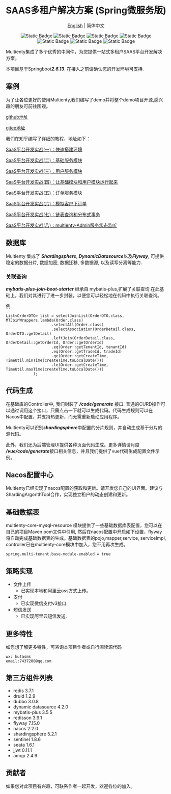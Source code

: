 
<div align="center">

# SAAS多租户解决方案 (Spring微服务版)

 [English](./README.md) | 简体中文

![Static Badge](https://img.shields.io/badge/springboot-2.6.13-blue)
![Static Badge](https://img.shields.io/badge/dubbo-3.0.8-red)
![Static Badge](https://img.shields.io/badge/nacos-2.2.0-brightgreen)
![Static Badge](https://img.shields.io/badge/seata-1.6.1-fedcba)
![Static Badge](https://img.shields.io/badge/shardingsphere-5.2.1-yellow)
![Static Badge](https://img.shields.io/badge/sentinel-1.8.6-8A2BE2)
![Static Badge](https://img.shields.io/badge/mybatis_plus-3.5.5-blue)

</div>

Multienty集成了多个优秀的中间件，为您提供一站式多租户SAAS平台开发解决方案。

本项目基于Springboot***2.6.13***. 在接入之前请确认您的开发环境可支持.

## 案例
为了让各位更好的使用Multienty,我们编写了demo并将整个demo项目开源,感兴趣的朋友可前往围观。

[github地址](https://github.com/kutasms/saas-demo)

[gitee地址](https://gitee.com/kutasms/saas-demo)

我们在知乎编写了详细的教程，地址如下：

[SaaS平台开发实战(一)：快速搭建环境](https://zhuanlan.zhihu.com/p/683628573)

[SaaS平台开发实战(二)：基础服务模块](https://zhuanlan.zhihu.com/p/683660274)

[SaaS平台开发实战(三)：用户服务模块](https://zhuanlan.zhihu.com/p/683753657)

[SaaS平台开发实战(四)：让基础模块和用户模块运行起来](https://zhuanlan.zhihu.com/p/683760795)

[SaaS平台开发实战(五)：订单服务模块](https://zhuanlan.zhihu.com/p/683873298)

[SaaS平台开发实战(六)：模拟客户下订单](https://zhuanlan.zhihu.com/p/684010126)

[SaaS平台开发实战(七)：链表查询和分布式事务](https://zhuanlan.zhihu.com/p/684278490)

[SaaS平台开发实战(八)：multienty-Admin服务状态监听](https://blog.csdn.net/baiyinianhua/article/details/136412971)

## 数据库

Multienty 集成了 ***Shardingsphere***, ***DynamicDatasource***以及***Flyway***, 可提供稳定的数据分片, 数据加密, 数据迁移, 多数据源, 以及读写分离等能力.

### 关联查询

***mybatis-plus-join-boot-starter*** 继承自 mybatis-plus,扩展了关联查询.在此基础上，我们对其进行了进一步封装，以便您可以轻松地在代码中执行关联查询。

例:
```
List<OrderDTO> list = selectJoinList(OrderDTO.class, MTJoinWrappers.lambda(Order.class)
                    .selectAll(Order.class)
                    .selectAssociation(OrderDetail.class, OrderDTO::getDetail)
                    .leftJoin(OrderDetail.class, OrderDetail::getOrderId, Order::getOrderId)
                    .eq(Order::getTenantId, tenantId)
                    .eq(Order::getTradeId, tradeId)
                    .ge(Order::getCreateTime, TimeUtil.minTime(createTime.toLocalDate()))
                    .le(Order::getCreateTime, TimeUtil.maxTime(createTime.toLocalDate()))
            );
```

## 代码生成
在基础库的Controller中, 我们封装了 ***/code/generate*** 接口. 普通的CURD操作可以通过调用这个接口，只需点击一下就可以生成代码。代码生成规则可以在Nacos中配置，并支持热更新，而无需重新启动应用程序。

Multienty可以识别***shardingsphere***中配置的分片规则，并自动生成基于分片的源代码。

此外，我们还为后端管理UI提供各种页面代码生成。更多详情请月度 ***/vue/code/generate***接口相关信息，并且我们提供了vue代码生成配置文件示例。



## Nacos配置中心

Multienty已经实现了nacos配置的获取和更新。请开发您自己的UI界面。建议与ShardingArgorithTool合作，实现独立租户的动态创建和更新。

## 基础数据表
multienty-core-mysql-resource 模块提供了一些基础数据库表配置，您可以在自己的项目Maven pom文件中引用, 然后在nacos配置中开启如下设置，flyway将自动完成基础数据表的生成。基础数据表的pojo,mapper,service, serviceImpl, controller已在multienty-core模块中加入，您不用再次生成。
```
spring.multi-tenant.base-module-enabled = true
```
## 策略实现
- 文件上传
    - 已实现本地和阿里云oss方式上传。
- 支付
    - 已实现微信支付v3接口.
- 短信发送
    - 已实现阿里云短信发送.

## 更多特性
如您想了解更多特性，可咨询本项目作者或自行阅读源代码
```
wx: kutasms
email:7437280@qq.com
```

## 第三方组件列表
- redis 3.7.1
- druid 1.2.9
- dubbo 3.0.8
- dynamic datasource 4.2.0
- mybatis-plus 3.5.5
- redisson 3.9.1
- flyway 7.15.0
- nacos 2.2.0
- shardingsphere 5.2.1
- sentinel 1.8.6
- seata 1.6.1
- jjwt 0.11.1
- amqp 2.4.9


## 贡献者

如果您对此项目有兴趣，可联系作者一起开发，欢迎各位的加入。